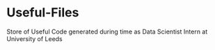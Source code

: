 # Useful-Files
Store of Useful Code generated during time as Data Scientist Intern at University of Leeds
